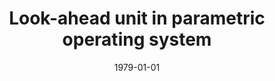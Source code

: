 ---
# Documentation: https://wowchemy.com/docs/managing-content/

title: Look-ahead unit in parametric operating system
subtitle: ''
summary: ''
authors:
- markowska-kaczmar
tags: []
categories: []
date: '1979-01-01'
lastmod: 2022-10-07T04:56:08Z
featured: false
draft: false

# Featured image
# To use, add an image named `featured.jpg/png` to your page's folder.
# Focal points: Smart, Center, TopLeft, Top, TopRight, Left, Right, BottomLeft, Bottom, BottomRight.
image:
  caption: ''
  focal_point: ''
  preview_only: false

# Projects (optional).
#   Associate this post with one or more of your projects.
#   Simply enter your project's folder or file name without extension.
#   E.g. `projects = ["internal-project"]` references `content/project/deep-learning/index.md`.
#   Otherwise, set `projects = []`.
projects: []
publishDate: '2022-10-07T04:56:07.272664Z'
publication_types:
- '1'
abstract: ''
publication: '*System-Modelling-Control. Proceedings of the Fourth International Symposium,
  Zakopane, October 8-13, 1979. [T.] 2.*'
---